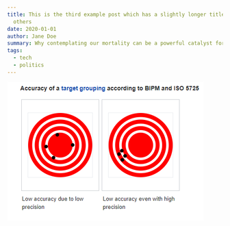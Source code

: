 ```yaml
---
title: This is the third example post which has a slightly longer title than the
  others
date: 2020-01-01
author: Jane Doe
summary: Why contemplating our mortality can be a powerful catalyst for change
tags:
  - tech
  - politics
---
```

![](/static/img/screenshot-2022-12-19-033524.png)